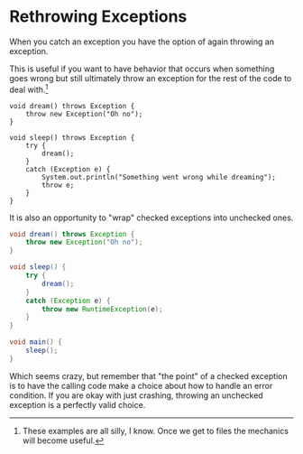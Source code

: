 # Rethrowing Exceptions

When you catch an exception you have the option of again throwing an exception.

This is useful if you want to have behavior that occurs when something goes wrong but still
ultimately throw an exception for the rest of the code to deal with.[^examples]

```java,no_run
void dream() throws Exception {
    throw new Exception("Oh no");
}

void sleep() throws Exception {
    try {
        dream();
    }
    catch (Exception e) {
        System.out.println("Something went wrong while dreaming");
        throw e;
    }
}
```

It is also an opportunity to "wrap" checked exceptions into unchecked ones.

```java
void dream() throws Exception {
    throw new Exception("Oh no");
}

void sleep() {
    try {
        dream();
    }
    catch (Exception e) {
        throw new RuntimeException(e);
    }
}

void main() {
    sleep();
}
```

Which seems crazy, but remember that "the point" of a checked exception is to have the calling code make a choice about how to handle an error condition. If you are okay with just crashing, throwing an unchecked exception is a perfectly valid choice.

[^examples]: These examples are all silly, I know. Once we get to files the mechanics will become useful.